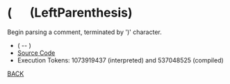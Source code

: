 # ( &emsp; (LeftParenthesis)
Begin parsing a comment, terminated by ')' character.
* ( -- )
* [Source Code](../words/core/LeftParenthesis.cs)
* Execution Tokens: 1073919437 (interpreted) and 537048525 (compiled)


[BACK](builtins.md#LeftParenthesis)
